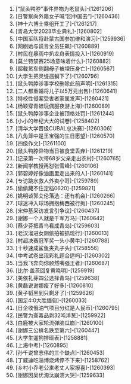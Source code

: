 
1. [“鼠头鸭脖”事件异物为老鼠头]-[1261206]
1. [日警察向外籍女子喊“回中国去”]-[1260436]
1. [神十六博士乘组开工了]-[1261217]
1. [青岛大学2023毕业典礼]-[1260802]
1. [中国军队将赴蒙古国参加维和演习]-[1259936]
1. [网剧她与谎言全员狂飙]-[1260889]
1. [村民在暴雨中扒龙舟表情投入]-[1260919]
1. [莫兰特禁赛25场意味着什么]-[1260882]
1. [超载货车侧翻母子被埋压身亡]-[1260567]
1. [大学生把灵缇遛躺下了]-[1260796]
1. [鼠头鸭脖涉事学校删除此前声明]-[1261315]
1. [二人都重婚将儿子以5万元出售]-[1260641]
1. [特校性侵案受害者家属发声]-[1260421]
1. [杨颖穿青蛙玩偶服夜游上海]-[1260089]
1. [鼠头鸭脖涉事企业被顶格处罚]-[1261244]
1. [小小的年纪大大的试卷]-[1258402]
1. [清华大学晋级CUBAL总决赛]-[1260306]
1. [八角笼中是王宝强的生日愿望]-[1260570]
1. [四级作文]-[1261100]
1. [鼠头鸭脖异物当日被食堂丢弃]-[1261219]
1. [记录第一次带68岁父亲走出农村]-[1260765]
1. [新闻学教授再怼张雪峰]-[1260106]
1. [郭碧婷好像油画里走出来的人]-[1260141]
1. [专访跳水救人外卖小哥]-[1259789]
1. [偷偷藏不住定档0620]-[1259821]
1. [姚明谈郭艾伦落选：还有机会]-[1260266]
1. [球迷冲入球场拥抱梅西被行拘]-[1260245]
1. [宋仲基采访发言引争议]-[1260437]
1. [谢娜一个人就是千军万马]-[1260642]
1. [蔡少芬把青鸟看成青岛]-[1259603]
1. [老汉溜进女厕偷拍被抓现行]-[1260013]
1. [村超决赛冠军奖一头小黄牛]-[1260788]
1. [十秒速成鲨鱼夹丸子头]-[1258556]
1. [中考试卷出现彩礼题合适吗]-[1260302]
1. [当我飞奔向你顾然嘴强王者]-[1260687]
1. [比尔·盖茨回复黄晓明]-[1259919]
1. [美依礼芽四公选择青鸟]-[1259638]
1. [黄磊说谢娜瘦了好多]-[1260810]
1. [黄子韬黑到只剩牙了]-[1259626]
1. [国足4:0大胜缅甸]-[1260033]
1. [日企收俄油气项目分红是人民币]-[1260795]
1. [民警为查毒品剥32吨洋葱]-[1259922]
1. [白鹿被大家轮流弹脑瓜崩]-[1260100]
1. [谢娜三公排名跌至第六]-[1260447]
1. [大学生遛狗排班表]-[1258881]
1. [上海中考]-[1260895]
1. [孙千说曾志伟的三个缺点]-[1260453]
1. [丁威迪吃淄博烧烤停不下来]-[1258762]
1. [乡村小乔老公来老丈人家报喜]-[1260393]
1. [谢娜因吴优淘汰崩溃大哭]-[1259633]